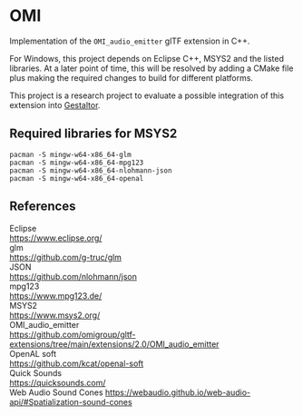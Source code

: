 # OMI
Implementation of the `OMI_audio_emitter` glTF extension in C++.  
  
For Windows, this project depends on Eclipse C++, MSYS2 and the listed libraries.
At a later point of time, this will be resolved by adding a CMake file plus making the required changes to build for different platforms.  
  
This project is a research project to evaluate a possible integration of this extension into [Gestaltor](https://gestaltor.io/).  
  
## Required libraries for MSYS2
`pacman -S mingw-w64-x86_64-glm`  
`pacman -S mingw-w64-x86_64-mpg123`  
`pacman -S mingw-w64-x86_64-nlohmann-json`  
`pacman -S mingw-w64-x86_64-openal`  
  
## References
Eclipse  
https://www.eclipse.org/  
glm  
https://github.com/g-truc/glm  
JSON  
https://github.com/nlohmann/json  
mpg123  
https://www.mpg123.de/  
MSYS2  
https://www.msys2.org/  
OMI_audio_emitter  
https://github.com/omigroup/gltf-extensions/tree/main/extensions/2.0/OMI_audio_emitter  
OpenAL soft  
https://github.com/kcat/openal-soft  
Quick Sounds  
https://quicksounds.com/  
Web Audio Sound Cones
https://webaudio.github.io/web-audio-api/#Spatialization-sound-cones  
  